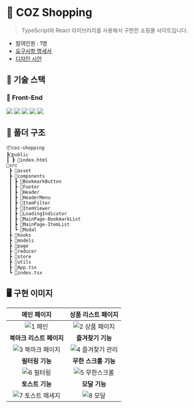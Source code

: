 # 🎁 COZ Shopping
> TypeScript와 React 라이브러리를 사용해서 구현한 쇼핑몰 사이트입니다. 
* 참여인원 : 1명
* [요구사항 명세서](https://codestates.notion.site/codestates/S4-05073c7f88a942c0ad5e5fcdd68c1dec)
* [디자인 시안](https://www.figma.com/file/TfWAvMXegGEJiS3etqOSfs/FE-S4-project?node-id=0%3A1&t=cHu4rWaqJ0c5CTVV-1)

## 🔧 기술 스택

### 🔨 Front-End

<img src="https://img.shields.io/badge/typescript-3178C6?style=flat&logo=typescript&logoColor=white"/>
    <img src="https://img.shields.io/badge/react-61DAFB?style=flat&logo=react&logoColor=white"/>
    <img src="https://img.shields.io/badge/reactrouter-CA4245?style=flat&logo=reactrouter&logoColor=white"/>
 <img src="https://img.shields.io/badge/redux-764ABC?style=flat&logo=redux&logoColor=white"/>
 
  <img src="https://img.shields.io/badge/styledcomponents-DB7093?style=flat&logo=styledcomponents&logoColor=white"/>

  
## 📁 폴더 구조
```
📦coz-shopping
┣📂public
┃ ┣ 📜index.html
📂src
 ┣ 📂asset
 ┣ 📂components
 ┃ ┣ 📂BookmarkButton
 ┃ ┣ 📂Footer
 ┃ ┣ 📂Header
 ┃ ┣ 📂HeaderMenu
 ┃ ┣ 📂ItemFilter
 ┃ ┣ 📂ItemViewer
 ┃ ┣ 📂LoadingIndicator
 ┃ ┣ 📂MainPage-BookmarkList
 ┃ ┣ 📂MainPage-ItemList
 ┃ ┗ 📂Modal
 ┣ 📂hooks
 ┣ 📂models
 ┣ 📂page
 ┣ 📂reducer
 ┣ 📂store
 ┣ 📂utils
 ┣ 📜App.tsx
 ┗ 📜index.tsx
```

## 🖥 구현 이미지

|**메인 페이지**|**상품 리스트 페이지**|
|:---:|:---:|
|![1  메인](https://github.com/novice1993/coz-shopping/assets/130083496/a05b5b3c-b44e-45d7-98b3-8280494eb692)|![2  상품 페이지](https://github.com/novice1993/coz-shopping/assets/130083496/206a3cce-d866-4a38-90aa-a7dc68ef722b)|
|**북마크 리스트 페이지**|**즐겨찾기 기능**|
|![3  북마크 페이지](https://github.com/novice1993/coz-shopping/assets/130083496/f1ed49ac-3819-4f98-8bf2-97ca07bc3e01)|![4  즐겨찾기 관리](https://github.com/novice1993/coz-shopping/assets/130083496/a1babb07-bae6-4733-a979-6c4e31009380)|
|**필터링 기능**|**무한 스크롤 기능**|
|![6  필터링](https://github.com/novice1993/coz-shopping/assets/130083496/3ea4f9db-fff2-4d0e-b28d-4f7737b7b844)|![5  무한스크롤](https://github.com/novice1993/coz-shopping/assets/130083496/21723d2c-f5a1-49d4-99d0-aa31ececbf04)|
|**토스트 기능**|**모달 기능**|
|![7  토스트 메세지](https://github.com/novice1993/coz-shopping/assets/130083496/e98de411-5c69-4bda-916b-93eea3cfcccc)|![8  모달](https://github.com/novice1993/coz-shopping/assets/130083496/fa5d2d74-3fc9-492e-9c02-275af8f87d50)